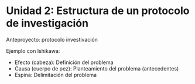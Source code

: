 # Unidad 2: Estructura de un protocolo de investigación

Anteproyecto: protocolo investivación

Ejemplo con Ishikawa:

- Efecto (cabeza): Definición del problema
- Causa (cuerpo de pez): Planteamiento del problema (antecedentes)
- Espina: Delimitación del problema